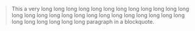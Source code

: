 > This a very long long long long long long long long long long long long long long long long long long long long long long long long long long long long long long long long paragraph in a blockquote.